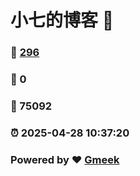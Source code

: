 # 小七的博客 :link:  
### :page_facing_up: [296](/tag.html) 
### :speech_balloon: 0 
### :hibiscus: 75092 
### :alarm_clock: 2025-04-28 10:37:20 
### Powered by :heart: [Gmeek](https://github.com/Meekdai/Gmeek)
